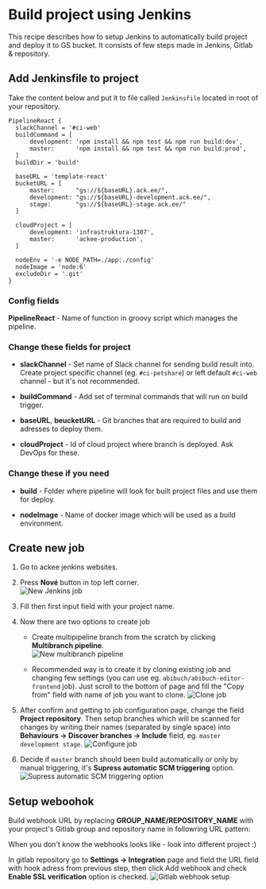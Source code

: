 # Build project using Jenkins

This recipe describes how to setup Jenkins to automatically build project and deploy it to GS bucket. 
It consists of few steps made in Jenkins, Gitlab & repository.

## Add Jenkinsfile to project

Take the content below and put it to file called `Jenkinsfile` located in root of your repository.

```
PipelineReact {
  slackChannel = '#ci-web'
  buildCommand = [
      development: 'npm install && npm test && npm run build:dev',
      master:      'npm install && npm test && npm run build:prod',
  ]
  buildDir = 'build'
  
  baseURL = 'template-react'
  bucketURL = [
      master:      "gs://${baseURL}.ack.ee/",
      development: "gs://${baseURL}-development.ack.ee/",
      stage:       "gs://${baseURL}-stage.ack.ee/"
  ]

  cloudProject = [
      development: 'infrastruktura-1307',
      master:      'ackee-production',
  ]

  nodeEnv = '-e NODE_PATH=./app:./config'
  nodeImage = 'node:6'
  excludeDir = '.git'
}
```

### Config fields

**PipelineReact** - Name of function in groovy script which manages the pipeline.

### Change these fields for project

* **slackChannel** - Set name of Slack channel for sending build result into. Create project specific channel (eg. `#ci-petshare`) or left default `#ci-web` channel - but it's not recommended.  

* **buildCommand** - Add set of terminal commands that will run on build trigger.  

* **baseURL**, **beucketURL** - Git branches that are required to build and adresses to deploy them.

* **cloudProject** - Id of cloud project where branch is deployed. Ask DevOps for these.

### Change these if you need

* **build** - Folder where pipeline will look for built project files and use them for deploy.

* **nodeImage** - Name of docker image which will be used as a build environment.

## Create new job

1. Go to ackee jenkins websites.

2. Press **Nové** button in top left corner.  
![New Jenkins job](../img/NewJenkinsJob/new_job.png) 

3. Fill then first input field with your project name.

4. Now there are two options to create job
   * Create multipipeline branch from the scratch by clicking **Multibranch pipeline**.  
   ![New multibranch pipeline](../img/NewJenkinsJob/multibranch_pipeline.png)  

   * Recommended way is to create it by cloning existing job and changing few settings (you can use eg. `abibuch/abibuch-editor-frontend` job). Just scroll to the bottom of page and fill the "Copy from" field with name of job you want to clone. 
  ![Clone job](../img/NewJenkinsJob/copy_pipeline_from.png)  

5. After confirm and getting to job configuration page, change the field **Project repository**. Then setup branches which will be scanned for changes by writing their names (separated by single space) into **Behaviours -> Discover branches -> Include** field, eg. `master development stage`.
![Configure job](../img/NewJenkinsJob/job_configuration_new.png) 

6. Decide if `master` branch should been build automatically or only by manual triggering, it's __Supress automatic SCM triggering__ option.  
![Supress automatic SCM triggering option](../img/NewJenkinsJob/suppress_automatic_SCM_triggering.png)   

## Setup weboohok

Build webhook URL by replacing **GROUP_NAME/REPOSITORY_NAME** with your project's Gitlab group and repository name in followring URL pattern:  

When you don't know the webhooks looks like - look into different project :) 

In gitlab repository go to **Settings -> Integration** page and field the URL field with hook adress from previous step, then click Add webhook and check **Enable SSL verification** option is checked.
![Gitlab webhook setup](../img/NewJenkinsJob/gitlab_webhook_setup.png)   




